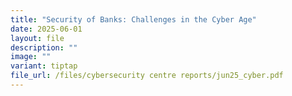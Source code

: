 ```yaml
---
title: "Security of Banks: Challenges in the Cyber Age"
date: 2025-06-01
layout: file
description: ""
image: ""
variant: tiptap
file_url: /files/cybersecurity centre reports/jun25_cyber.pdf
---
```

